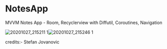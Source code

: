 # NotesApp
MVVM Notes App - Room, Recyclerview with Diffutil, Coroutines, Navigation


![20201027_215211 1](https://user-images.githubusercontent.com/31931269/97331098-fccb1880-189e-11eb-9bbd-22f652ad5b63.jpg)![20201027_215246 1](https://user-images.githubusercontent.com/31931269/97331432-63503680-189f-11eb-8b7f-e9372892a408.jpg)


credits:- Stefan Jovanovic
